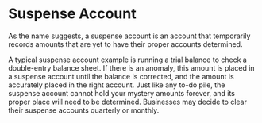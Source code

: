 # Suspense Account

As the name suggests, a suspense account is an account that temporarily records amounts that are yet to have their proper accounts determined.&#x20;

A typical suspense account example is running a trial balance to check a double-entry balance sheet. If there is an anomaly, this amount is placed in a suspense account until the balance is corrected, and the amount is accurately placed in the right account. Just like any to-do pile, the suspense account cannot hold your mystery amounts forever, and its proper place will need to be determined. Businesses may decide to clear their suspense accounts quarterly or monthly.

